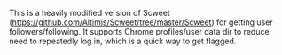 This is a heavily modified version of Scweet
(https://github.com/Altimis/Scweet/tree/master/Scweet) for getting user
followers/following. It supports Chrome profiles/user data dir to reduce need to
repeatedly log in, which is a quick way to get flagged.
